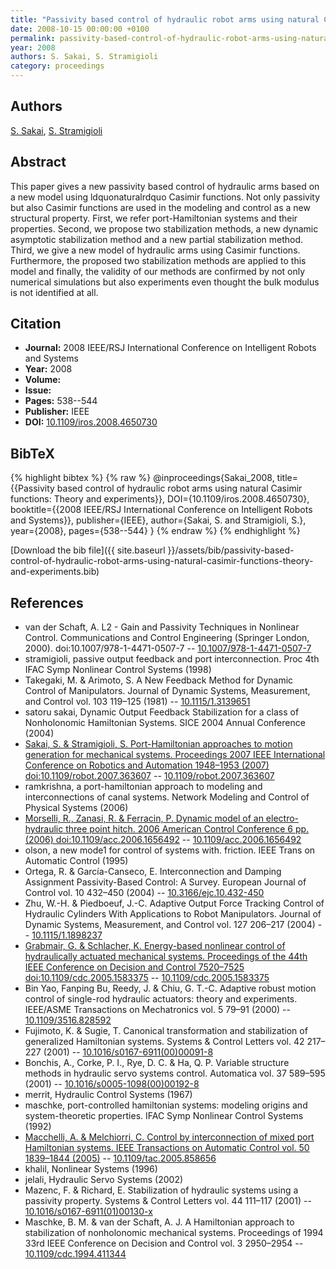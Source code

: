 ```yaml
---
title: "Passivity based control of hydraulic robot arms using natural Casimir functions: Theory and experiments"
date: 2008-10-15 00:00:00 +0100
permalink: passivity-based-control-of-hydraulic-robot-arms-using-natural-casimir-functions-theory-and-experiments
year: 2008
authors: S. Sakai, S. Stramigioli
category: proceedings
---
```

 
## Authors
[S. Sakai](authors/satoru-sakai), [S. Stramigioli](authors/stefano-stramigioli)
 
## Abstract
This paper gives a new passivity based control of hydraulic arms based on a new model using ldquonaturalrdquo Casimir functions. Not only passivity but also Casimir functions are used in the modeling and control as a new structural property. First, we refer port-Hamiltonian systems and their properties. Second, we propose two stabilization methods, a new dynamic asymptotic stabilization method and a new partial stabilization method. Third, we give a new model of hydraulic arms using Casimir functions. Furthermore, the proposed two stabilization methods are applied to this model and finally, the validity of our methods are confirmed by not only numerical simulations but also experiments even thought the bulk modulus is not identified at all.
 
## Citation
- **Journal:** 2008 IEEE/RSJ International Conference on Intelligent Robots and Systems
- **Year:** 2008
- **Volume:** 
- **Issue:** 
- **Pages:** 538--544
- **Publisher:** IEEE
- **DOI:** [10.1109/iros.2008.4650730](https://doi.org/10.1109/iros.2008.4650730)
 
## BibTeX
{% highlight bibtex %}
{% raw %}
@inproceedings{Sakai_2008,
  title={{Passivity based control of hydraulic robot arms using natural Casimir functions: Theory and experiments}},
  DOI={10.1109/iros.2008.4650730},
  booktitle={{2008 IEEE/RSJ International Conference on Intelligent Robots and Systems}},
  publisher={IEEE},
  author={Sakai, S. and Stramigioli, S.},
  year={2008},
  pages={538--544}
}
{% endraw %}
{% endhighlight %}
 
[Download the bib file]({{ site.baseurl }}/assets/bib/passivity-based-control-of-hydraulic-robot-arms-using-natural-casimir-functions-theory-and-experiments.bib)
 
## References
- van der Schaft, A. L2 - Gain and Passivity Techniques in Nonlinear Control. Communications and Control Engineering (Springer London, 2000). doi:10.1007/978-1-4471-0507-7 -- [10.1007/978-1-4471-0507-7](https://doi.org/10.1007/978-1-4471-0507-7)
- stramigioli, passive output feedback and port interconnection. Proc 4th IFAC Symp Nonlinear Control Systems (1998)
- Takegaki, M. & Arimoto, S. A New Feedback Method for Dynamic Control of Manipulators. Journal of Dynamic Systems, Measurement, and Control vol. 103 119–125 (1981) -- [10.1115/1.3139651](https://doi.org/10.1115/1.3139651)
- satoru sakai, Dynamic Output Feedback Stabilization for a class of Nonholonomic Hamiltonian Systems. SICE 2004 Annual Conference (2004)
- [Sakai, S. & Stramigioli, S. Port-Hamiltonian approaches to motion generation for mechanical systems. Proceedings 2007 IEEE International Conference on Robotics and Automation 1948–1953 (2007) doi:10.1109/robot.2007.363607](port-hamiltonian-approaches-to-motion-generation-for-mechanical-systems) -- [10.1109/robot.2007.363607](https://doi.org/10.1109/robot.2007.363607)
- ramkrishna, a port-hamiltonian approach to modeling and interconnections of canal systems. Network Modeling and Control of Physical Systems (2006)
- [Morselli, R., Zanasi, R. & Ferracin, P. Dynamic model of an electro-hydraulic three point hitch. 2006 American Control Conference 6 pp. (2006) doi:10.1109/acc.2006.1656492](dynamic-model-of-an-electro-hydraulic-three-point-hitch) -- [10.1109/acc.2006.1656492](https://doi.org/10.1109/acc.2006.1656492)
- olson, a new mode1 for control of systems with. friction. IEEE Trans on Automatic Control (1995)
- Ortega, R. & García-Canseco, E. Interconnection and Damping Assignment Passivity-Based Control: A Survey. European Journal of Control vol. 10 432–450 (2004) -- [10.3166/ejc.10.432-450](https://doi.org/10.3166/ejc.10.432-450)
- Zhu, W.-H. & Piedboeuf, J.-C. Adaptive Output Force Tracking Control of Hydraulic Cylinders With Applications to Robot Manipulators. Journal of Dynamic Systems, Measurement, and Control vol. 127 206–217 (2004) -- [10.1115/1.1898237](https://doi.org/10.1115/1.1898237)
- [Grabmair, G. & Schlacher, K. Energy-based nonlinear control of hydraulically actuated mechanical systems. Proceedings of the 44th IEEE Conference on Decision and Control 7520–7525 doi:10.1109/cdc.2005.1583375](energy-based-nonlinear-control-of-hydraulically-actuated-mechanical-systems) -- [10.1109/cdc.2005.1583375](https://doi.org/10.1109/cdc.2005.1583375)
- Bin Yao, Fanping Bu, Reedy, J. & Chiu, G. T.-C. Adaptive robust motion control of single-rod hydraulic actuators: theory and experiments. IEEE/ASME Transactions on Mechatronics vol. 5 79–91 (2000) -- [10.1109/3516.828592](https://doi.org/10.1109/3516.828592)
- Fujimoto, K. & Sugie, T. Canonical transformation and stabilization of generalized Hamiltonian systems. Systems &amp; Control Letters vol. 42 217–227 (2001) -- [10.1016/s0167-6911(00)00091-8](https://doi.org/10.1016/s0167-6911(00)00091-8)
- Bonchis, A., Corke, P. I., Rye, D. C. & Ha, Q. P. Variable structure methods in hydraulic servo systems control. Automatica vol. 37 589–595 (2001) -- [10.1016/s0005-1098(00)00192-8](https://doi.org/10.1016/s0005-1098(00)00192-8)
- merrit, Hydraulic Control Systems (1967)
- maschke, port-controlled hamiltonian systems: modeling origins and system-theoretic properties. IFAC Symp Nonlinear Control Systems (1992)
- [Macchelli, A. & Melchiorri, C. Control by interconnection of mixed port Hamiltonian systems. IEEE Transactions on Automatic Control vol. 50 1839–1844 (2005)](control-by-interconnection-of-mixed-port-hamiltonian-systems) -- [10.1109/tac.2005.858656](https://doi.org/10.1109/tac.2005.858656)
- khalil, Nonlinear Systems (1996)
- jelali, Hydraulic Servo Systems (2002)
- Mazenc, F. & Richard, E. Stabilization of hydraulic systems using a passivity property. Systems &amp; Control Letters vol. 44 111–117 (2001) -- [10.1016/s0167-6911(01)00130-x](https://doi.org/10.1016/s0167-6911(01)00130-x)
- Maschke, B. M. & van der Schaft, A. J. A Hamiltonian approach to stabilization of nonholonomic mechanical systems. Proceedings of 1994 33rd IEEE Conference on Decision and Control vol. 3 2950–2954 -- [10.1109/cdc.1994.411344](https://doi.org/10.1109/cdc.1994.411344)

